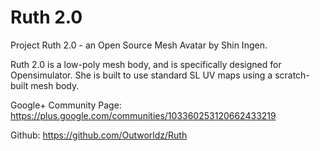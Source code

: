 # Ruth 2.0
Project Ruth 2.0 - an Open Source Mesh Avatar by Shin Ingen.

Ruth 2.0 is a low-poly mesh body, and is specifically designed for Opensimulator. She is built to use standard SL UV maps using a scratch-built mesh body. 

Google+ Community Page:
https://plus.google.com/communities/103360253120662433219

Github:
https://github.com/Outworldz/Ruth
